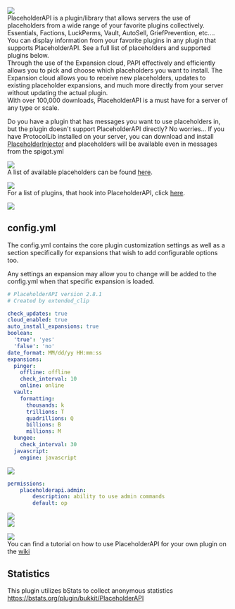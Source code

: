 ![](https://www.spigotmc.org/attachments/logo2-png.323867/)  
PlaceholderAPI is a plugin/library that allows servers the use of placeholders from a wide range of your favorite plugins collectively.  
Essentials, Factions, LuckPerms, Vault, AutoSell, GriefPrevention, etc....  
You can display information from your favorite plugins in any plugin that supports PlaceholderAPI. See a full list of placeholders and supported plugins below.  
Through the use of the Expansion cloud, PAPI effectively and efficiently allows you to pick and choose which placeholders you want to install. The Expansion cloud allows you to receive new placeholders, updates to existing placeholder expansions, and much more directly from your server without updating the actual plugin.  
With over 100,000 downloads, PlaceholderAPI is a must have for a server of any type or scale.

Do you have a plugin that has messages you want to use placeholders in, but the plugin doesn't support PlaceholderAPI directly? No worries... If you have ProtocolLib installed on your server, you can download and install [PlaceholderInjector](https://www.spigotmc.org/resources/chatinjector.38327/) and placeholders will be available even in messages from the spigot.yml  

![](https://www.spigotmc.org/attachments/placeholders2-png.323869/)  
A list of available placeholders can be found [here](https://github.com/help-chat/PlaceholderAPI/wiki).

![](https://www.spigotmc.org/attachments/pluginsusing2-png.323870/)  
For a list of plugins, that hook into PlaceholderAPI, click [here](https://www.spigotmc.org/wiki/placeholderapi-compatible-plugins/).

![](https://www.spigotmc.org/attachments/configs2-png.323865/)  
## config.yml
The config.yml contains the core plugin customization settings as well as a section specifically for expansions that wish to add configurable options too. 

Any settings an expansion may allow you to change will be added to the config.yml when that specific expansion is loaded.  
```yaml
# PlaceholderAPI version 2.8.1
# Created by extended_clip

check_updates: true
cloud_enabled: true
auto_install_expansions: true
boolean:
  'true': 'yes'
  'false': 'no'
date_format: MM/dd/yy HH:mm:ss
expansions:
  pinger:
    offline: offline
    check_interval: 10
    online: online
  vault:
    formatting:
      thousands: k
      trillions: T
      quadrillions: Q
      billions: B
      millions: M
  bungee:
    check_interval: 30
  javascript:
    engine: javascript
```

![](https://www.spigotmc.org/attachments/permissions2-png.323868/)  
```yaml
permissions:
    placeholderapi.admin:
        description: ability to use admin commands
        default: op
```

![](https://www.spigotmc.org/attachments/commands2-png.323864/)  
![](https://img.extendedclip.com/javaw_2018-03-03_01-07-19.png)


![](https://www.spigotmc.org/attachments/api_usage2-png.323863/)  
You can find a tutorial on how to use PlaceholderAPI for your own plugin on the [wiki](https://github.com/help-chat/PlaceholderAPI/wiki/Hook-into-PlaceholderAPI)

## Statistics
This plugin utilizes bStats to collect anonymous statistics
https://bstats.org/plugin/bukkit/PlaceholderAPI
